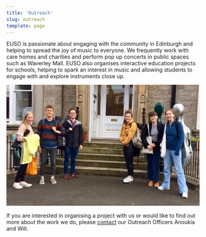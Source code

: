 ```yaml
---
title: 'Outreach'
slug: outreach
template: page
---
```


EUSO is passionate about engaging with the community in Edinburgh and helping to spread the joy of music to everyone. We frequently work with care homes and charities and perform pop up concerts in public spaces such as Waverley Mall. EUSO also organises interactive education projects for schools, helping to spark an interest in music and allowing students to engage with and explore instruments close up.

![EUSO members standing in front of a care home](../images/outreach-2.jpg)

If you are interested in organising a project with us or would like to find out more about the work we do, please [contact](/contact/) our Outreach Officers Anoukia and Will.